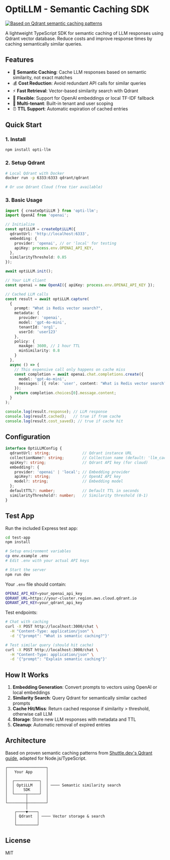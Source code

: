 # OptiLLM - Semantic Caching SDK

[![Based on Qdrant semantic caching patterns](https://img.shields.io/badge/Based%20on-Qdrant%20Semantic%20Caching-blue)](https://www.shuttle.dev/blog/2024/05/30/semantic-caching-qdrant-rust)

A lightweight TypeScript SDK for semantic caching of LLM responses using Qdrant vector database. Reduce costs and improve response times by caching semantically similar queries.

## Features

- 🚀 **Semantic Caching**: Cache LLM responses based on semantic similarity, not exact matches
- 💰 **Cost Reduction**: Avoid redundant API calls for similar queries
- ⚡ **Fast Retrieval**: Vector-based similarity search with Qdrant
- 🔧 **Flexible**: Support for OpenAI embeddings or local TF-IDF fallback
- 🏢 **Multi-tenant**: Built-in tenant and user scoping
- ⏰ **TTL Support**: Automatic expiration of cached entries

## Quick Start

### 1. Install

```bash
npm install opti-llm
```

### 2. Setup Qdrant

```bash
# Local Qdrant with Docker
docker run -p 6333:6333 qdrant/qdrant

# Or use Qdrant Cloud (free tier available)
```

### 3. Basic Usage

```typescript
import { createOptiLLM } from 'opti-llm';
import OpenAI from 'openai';

// Initialize
const optiLLM = createOptiLLM({
  qdrantUrl: 'http://localhost:6333',
  embedding: {
    provider: 'openai', // or 'local' for testing
    apiKey: process.env.OPENAI_API_KEY,
  },
  similarityThreshold: 0.85
});

await optiLLM.init();

// Your LLM client
const openai = new OpenAI({ apiKey: process.env.OPENAI_API_KEY });

// Cached LLM calls
const result = await optiLLM.capture(
  {
    prompt: "What is Redis vector search?",
    metadata: {
      provider: 'openai',
      model: 'gpt-4o-mini',
      tenantId: 'org1',
      userId: 'user123'
    },
    policy: {
      maxAge: 3600, // 1 hour TTL
      minSimilarity: 0.8
    }
  },
  async () => {
    // This expensive call only happens on cache miss
    const completion = await openai.chat.completions.create({
      model: 'gpt-4o-mini',
      messages: [{ role: 'user', content: "What is Redis vector search?" }]
    });
    return completion.choices[0].message.content;
  }
);

console.log(result.response); // LLM response
console.log(result.cached);   // true if from cache
console.log(result.cost_saved); // true if cache hit
```

## Configuration

```typescript
interface OptiLLMConfig {
  qdrantUrl: string;              // Qdrant instance URL
  collectionName?: string;        // Collection name (default: 'llm_cache')
  apiKey?: string;                // Qdrant API key (for cloud)
  embedding?: {
    provider: 'openai' | 'local'; // Embedding provider
    apiKey?: string;              // OpenAI API key
    model?: string;               // Embedding model
  };
  defaultTTL?: number;            // Default TTL in seconds
  similarityThreshold?: number;   // Similarity threshold (0-1)
}
```

## Test App

Run the included Express test app:

```bash
cd test-app
npm install

# Setup environment variables
cp env.example .env
# Edit .env with your actual API keys

# Start the server
npm run dev
```

Your `.env` file should contain:
```bash
OPENAI_API_KEY=your_openai_api_key
QDRANT_URL=https://your-cluster.region.aws.cloud.qdrant.io
QDRANT_API_KEY=your_qdrant_api_key
```

Test endpoints:
```bash
# Chat with caching
curl -X POST http://localhost:3000/chat \
  -H "Content-Type: application/json" \
  -d '{"prompt": "What is semantic caching?"}'

# Test similar query (should hit cache)
curl -X POST http://localhost:3000/chat \
  -H "Content-Type: application/json" \
  -d '{"prompt": "Explain semantic caching"}'
```

## How It Works

1. **Embedding Generation**: Convert prompts to vectors using OpenAI or local embeddings
2. **Similarity Search**: Query Qdrant for semantically similar cached prompts
3. **Cache Hit/Miss**: Return cached response if similarity > threshold, otherwise call LLM
4. **Storage**: Store new LLM responses with metadata and TTL
5. **Cleanup**: Automatic removal of expired entries

## Architecture

Based on proven semantic caching patterns from [Shuttle.dev's Qdrant guide](https://www.shuttle.dev/blog/2024/05/30/semantic-caching-qdrant-rust), adapted for Node.js/TypeScript.

```
┌─────────────────┐
│   Your App      │
│                 │
│  ┌───────────┐  │
│  │ OptiLLM   │  │ ──── Semantic similarity search
│  │    SDK    │  │
│  └─────┬─────┘  │
│        │        │
└────────┼────────┘
         │
    ┌────▼────┐
    │ Qdrant  │ ──── Vector storage & search
    │         │
    └─────────┘
```

## License

MIT
